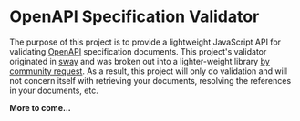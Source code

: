 # OpenAPI Specification Validator

The purpose of this project is to provide a lightweight JavaScript API for validating [OpenAPI][openapi] specification
documents.  This project's validator originated in [sway][] and was broken out into a lighter-weight library
[by community request](https://github.com/apigee-127/sway/issues/68).  As a result, this project will only do validation
and will not concern itself with retrieving your documents, resolving the references in your documents, etc.

**More to come...**

[openapi]: https://openapis.org/
[sway]: https://github.com/apigee-127/sway
